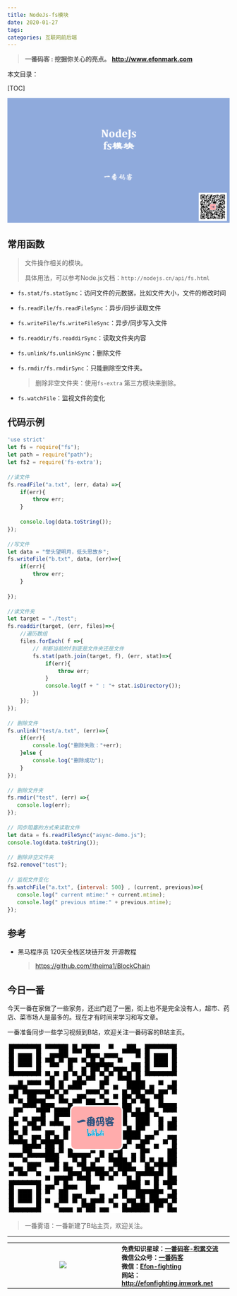 ```yaml
---
title: NodeJs-fs模块
date: 2020-01-27
tags: 
categories: 互联网前后端
---
```


> **一番码客 : 挖掘你关心的亮点。**
> **http://www.efonmark.com**

本文目录：

[TOC]

![image-20200127231841014](2020-01-27-NodeJs-fs模块/image-20200127231841014.png)

<!--more-->

## 常用函数

> 文件操作相关的模块。
>
> 具体用法，可以参考Node.js文档：`http://nodejs.cn/api/fs.html`

- `fs.stat/fs.statSync`：访问文件的元数据，比如文件大小，文件的修改时间


- `fs.readFile/fs.readFileSync`：异步/同步读取文件

- `fs.writeFile/fs.writeFileSync`：异步/同步写入文件

- `fs.readdir/fs.readdirSync`：读取文件夹内容

- `fs.unlink/fs.unlinkSync`：删除文件

- `fs.rmdir/fs.rmdirSync`：只能删除空文件夹。

    > 删除非空文件夹：使用`fs-extra` 第三方模块来删除。

- `fs.watchFile`：监视文件的变化



## 代码示例

```js
'use strict'
let fs = require("fs");
let path = require("path");
let fs2 = require('fs-extra');

//读文件
fs.readFile("a.txt", (err, data) =>{
    if(err){
        throw err;
    }

    console.log(data.toString());
});

//写文件
let data = "举头望明月，低头思故乡";
fs.writeFile("b.txt", data, (err)=>{
    if(err){
        throw err;
    }

});

//读文件夹
let target = "./test";
fs.readdir(target, (err, files)=>{
    //遍历数组
    files.forEach( f =>{
        // 判断当前的f到底是文件夹还是文件
        fs.stat(path.join(target, f), (err, stat)=>{
            if(err){
                throw err;
            }
            console.log(f + " : "+ stat.isDirectory());
        })
    });
});

// 删除文件
fs.unlink("test/a.txt", (err)=>{
    if(err){
        console.log("删除失败："+err);
    }else {
        console.log("删除成功");
    }
});

// 删除文件夹
fs.rmdir("test", (err) =>{
   console.log(err);
});

// 同步阻塞的方式来读取文件
let data = fs.readFileSync("async-demo.js");
console.log(data.toString());

// 删除非空文件夹
fs2.remove("test");

// 监视文件变化
fs.watchFile("a.txt", {interval: 500} , (current, previous)=>{
   console.log(" current mtime:" + current.mtime);
   console.log(" previous mtime:" + previous.mtime);
});
```



## 参考

* 黑马程序员 120天全栈区块链开发 开源教程

    > https://github.com/itheima1/BlockChain

## 今日一番
今天一番在家做了一些家务，还出门逛了一圈，街上也不是完全没有人，超市、药店、菜市场人是最多的。现在才有时间来学习和写文章。

一番准备同步一些学习视频到B站，欢迎关注一番码客的B站主页。

![image-20200127234435782](2020-01-27-NodeJs-fs模块/image-20200127234435782.png)

> 一番雾语：一番新建了B站主页，欢迎关注。

-------
<table>
<tr>
<td ><center><img src="http://efonfighting.imwork.net/efonmark-blog/readme/guanzhu_1.jpg" width=40%></center></td>
<td width="50%" align=left><b>
    免费知识星球：<a href="http://efonfighting.imwork.net/efonmark-blog/%E7%AE%80%E4%BB%8B/zhishixingqiu1.png">一番码客-积累交流</a><br>
    微信公众号：<a href="http://efonfighting.imwork.net/efonmark-blog/%E7%AE%80%E4%BB%8B/guanzhu_1.jpg">一番码客</a><br>
    微信：<a href="http://efonfighting.imwork.net/efonmark-blog/%E7%AE%80%E4%BB%8B/weixin.jpg">Efon-fighting</a><br>
    网站：<a href="http://efonfighting.imwork.net">http://efonfighting.imwork.net</a><br></b></td>
</tr>
</table>